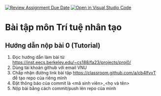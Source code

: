[![Review Assignment Due Date](https://classroom.github.com/assets/deadline-readme-button-24ddc0f5d75046c5622901739e7c5dd533143b0c8e959d652212380cedb1ea36.svg)](https://classroom.github.com/a/cb4lfvvT)
[![Open in Visual Studio Code](https://classroom.github.com/assets/open-in-vscode-718a45dd9cf7e7f842a935f5ebbe5719a5e09af4491e668f4dbf3b35d5cca122.svg)](https://classroom.github.com/online_ide?assignment_repo_id=11905386&assignment_repo_type=AssignmentRepo)
# Bài tập môn Trí tuệ nhân tạo
## Hướng dẫn nộp bài 0 (Tutorial)
1. Đọc hướng dẫn làm bài từ https://inst.eecs.berkeley.edu/~cs188/fa23/projects/proj0/
2. Dùng tài khoản github với email VNU
3. Chấp nhận đường link bài tập https://classroom.github.com/a/cb4lfvvT để tạo repo của riêng mình
4. Đặt thông báo của commit là <mã sinh viên>_<họ và tên>
5. Nộp bài bằng cách commit/push lên repo của mình
